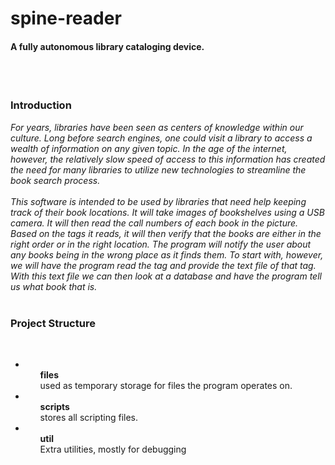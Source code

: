 # spine-reader
<h4>A fully autonomous library cataloging device.</h4><br><br>
<h3>Introduction</h3>
<i>
For years, libraries have been seen as centers of knowledge within our culture. Long before search engines, one could visit a library to access a wealth of information on any given topic.  In the age of the internet, however, the relatively slow speed of access to this information has created the need for many libraries to utilize new technologies to streamline the book search process.
<br><br>
This software is intended to be used by libraries that need help keeping track of their book locations.  It will take images of bookshelves using a USB camera. It will then read the call numbers of each book in the picture. Based on the tags it reads, it will then verify that the books are either in the right order or in the right location. The program will notify the user about any books being in the wrong place as it finds them. To start with, however, we will have the program read the tag and provide the text file of that tag. With this text file we can then look at a database and have the program tell us what book that is.
</i>
<br><br><h3>Project Structure</h3><br>
<ul><li>
<ul style="list-style-type: none;"><li><b>files</b></li><li>used as temporary storage for files the program operates on.</li></ul>
</li><li>
<ul style="list-style-type: none;"><li><b>scripts</b></li><li>stores all scripting files.</li></ul>
</li><li>
<ul style="list-style-type: none;"><li><b>util</b></li><li>Extra utilities, mostly for debugging</li></ul>
</li></ul>
